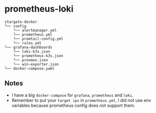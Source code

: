 # prometheus-loki
```
stargate-docker
└── config
    └── alertmanager.yml
    └── prometheus.yml
    └── promtail-config.yml
    └── rules.yml
└── grafana-dashboards
    └── loki-k3s.json
    └── prometheus-k3s.json
    └── proxmox.json
    └── win-exporter.json
└── docker-compose.yaml
```
## Notes
- I have a big ``docker-compose`` for ``grafana``, ``prometheus`` and ``loki``.
- Remember to put your ``target ips`` in ``prometheus.yml``. I did not use env variables because prometheus config does not support them.